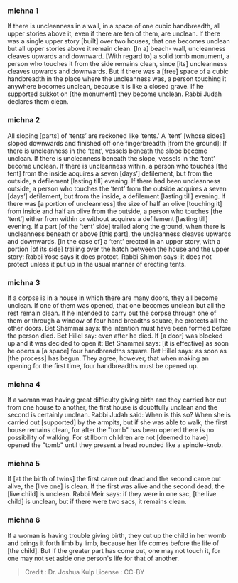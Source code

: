 
### michna 1
If there is uncleanness in a wall, in a space of one cubic handbreadth, all upper stories above it, even if there are ten of them, are unclean. If there was a single upper story [built] over two houses, that one becomes unclean but all upper stories above it remain clean. [In a] beach- wall, uncleanness cleaves upwards and downward. [With regard to] a solid tomb monument,  a person who touches it from the side remains clean, since [its] uncleanness cleaves upwards and downwards. But if there was a [free] space of a cubic handbreadth in the place where the uncleanness was, a person touching it anywhere becomes unclean, because it is like a closed grave. If he supported sukkot on [the monument] they become unclean. Rabbi Judah declares them clean.

### michna 2
All sloping [parts] of ‘tents’ are reckoned like ‘tents.' A ‘tent’ [whose sides] sloped downwards and finished off one fingerbreadth [from the ground]: If there is uncleanness in the ‘tent’, vessels beneath the slope become unclean. If there is uncleanness beneath the slope, vessels in the ‘tent’ become unclean. If there is uncleanness within, a person who touches [the tent] from the inside acquires a seven [days’] defilement,   but from the outside, a defilement [lasting till] evening. If there had been uncleanness outside, a person who touches the ‘tent’ from the outside acquires a seven [days’] defilement, but from the inside, a defilement [lasting till] evening. If there was [a portion of uncleanness] the size of half an olive [touching it] from inside and half an olive from the outside, a person who touches [the ‘tent’] either from within or without acquires a defilement [lasting till] evening. If a part [of the ‘tent’ side] trailed along the ground, when there is uncleanness beneath or above [this part], the uncleanness cleaves upwards and downwards. [In the case of] a ‘tent’ erected in an upper story, with a portion [of its side] trailing over the hatch between the house and the upper story: Rabbi Yose says it does protect. Rabbi Shimon says: it does not protect unless it put up in the usual manner of erecting tents.

### michna 3
If a corpse is in a house in which there are many doors, they all become unclean. If one of them was opened, that one becomes unclean but all the rest remain clean. If he intended to carry out the corpse through one of them or through a window of four hand breadths square, he protects all the other doors. Bet Shammai says: the intention must have been formed before the person died. Bet Hillel say: even after he died. If [a door] was blocked up and it was decided to open it: Bet Shammai says: [it is effective]   as soon he opens a [a space] four handbreadths square. Bet Hillel says: as soon as [the process] has begun. They agree, however, that when making an opening for the first time, four handbreadths must be opened up.

### michna 4
If a woman was having great difficulty giving birth and they carried her out from one house to another, the first house is doubtfully unclean and the second is certainly unclean. Rabbi Judah said: When is this so? When she is carried out [supported] by the armpits, but if she was able to walk, the first house remains clean, for after the "tomb" has been opened there is no possibility of walking, For stillborn children are not [deemed to have] opened the "tomb" until they present a head rounded like a spindle-knob.

### michna 5
If [at the birth of twins] the first came out dead and the second came out alive, the [live one] is clean. If the first was alive and the second dead, the [live child] is unclean. Rabbi Meir says: if they were in one sac, [the live child] is unclean,  but if there were two sacs, it remains clean.

### michna 6
If a woman is having trouble giving birth, they cut up the child in her womb and brings it forth limb by limb, because her life comes before the life of [the child]. But if the greater part has come out, one may not touch it, for one may not set aside one person's life for that of another.

>Credit : Dr. Joshua Kulp
>License : CC-BY